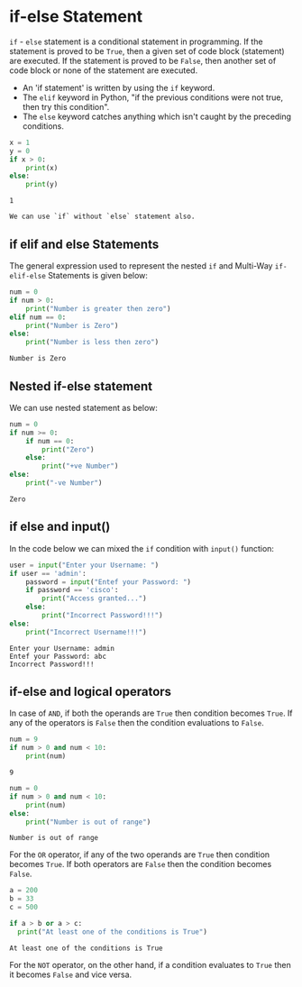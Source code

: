 # if-else Statement

`if` - `else` statement is a conditional statement in programming. If the statement is proved to be `True`, then a given set of code block (statement) are executed. If the statement is proved to be `False`, then another set of code block or none of the statement are executed.

- An 'if statement' is written by using the `if` keyword.
- The `elif` keyword in Python, "if the previous conditions were not true, then try this condition".
- The `else` keyword catches anything which isn't caught by the preceding conditions.

```py
x = 1
y = 0
if x > 0:
    print(x)
else:
    print(y)
```

```console
1
```

```{Note}
We can use `if` without `else` statement also.
```

## if elif and else Statements

The general expression used to represent the nested `if` and Multi-Way `if-elif-else` Statements is given below:

```py
num = 0
if num > 0:
    print("Number is greater then zero")
elif num == 0:
    print("Number is Zero")
else:
    print("Number is less then zero")        
```

```console
Number is Zero
```

## Nested if-else statement

We can use nested statement as below:

```py
num = 0
if num >= 0:
    if num == 0:
        print("Zero")
    else:
        print("+ve Number")
else:
    print("-ve Number")        
```

```console
Zero
```

## if else and input()

In the code below we can mixed the `if` condition with `input()` function:

```py
user = input("Enter your Username: ")
if user == 'admin':
    password = input("Entef your Password: ")
    if password == 'cisco':
        print("Access granted...")
    else:
        print("Incorrect Password!!!")    
else:
    print("Incorrect Username!!!")
```

```console
Enter your Username: admin
Entef your Password: abc
Incorrect Password!!!
```

## if-else and logical operators

In case of `AND`, if both the operands are `True` then condition becomes `True`. If any of the operators is `False` then the condition evaluations to `False`.

```py
num = 9
if num > 0 and num < 10:
    print(num)
```

```console
9
```

```py
num = 0
if num > 0 and num < 10:
    print(num)
else:
    print("Number is out of range")    
```

```console
Number is out of range
```

For the `OR` operator, if any of the two operands are `True` then condition becomes `True`. If both operators are `False` then the condition becomes `False`.

```py
a = 200
b = 33
c = 500

if a > b or a > c:
  print("At least one of the conditions is True")
```

```console
At least one of the conditions is True
```

For the `NOT` operator, on the other hand, if a condition evaluates to `True` then it becomes `False` and vice versa.
